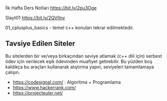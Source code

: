 İlk Hafta Ders Notları
https://bit.ly/2pu3Oge

Slayt01
https://bit.ly/2QVIIny

01_cplusplus_basics - temel c++ konuları tekrar edilmektedir.


## Tavsiye Edilen Siteler
Bu sitelerden bir ve/veya birkaçından seviye atlamak (c++ dili için) serbest ödev için verilecek eşik ödevinden muafiyet getirebilir. Bu yüzden boş kaldıkça bu araçları kullanarak alıştırma yapın, seviyeleri tamamlamaya çalışın.
* https://codesignal.com/ : Algoritma + Programlama
* https://www.hackerrank.com/
* https://projecteuler.net/
